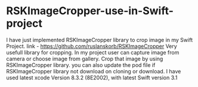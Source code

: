 # RSKImageCropper-use-in-Swift-project
I have just implemented RSKImageCropper library to crop image in my Swift Project. link - https://github.com/ruslanskorb/RSKImageCropper
Very usefull library for cropping. 
In my project user can capture image from camera or choose image from gallery. 
Crop that image by using RSKImageCropper library.
you can also update the pod file if RSKImageCropper library not download on cloning or download.
I have used latest xcode Version 8.3.2 (8E2002), with latest Swift version 3.1
